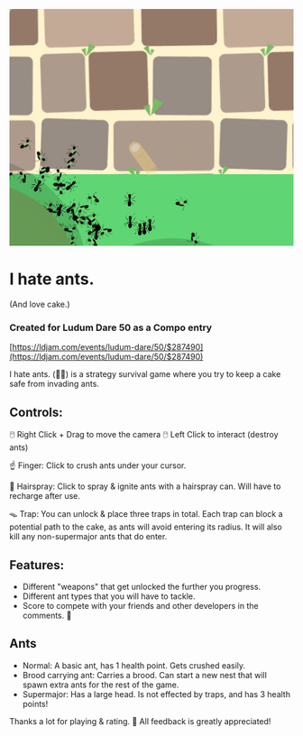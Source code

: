 ![PREVIEW.gif](PREVIEW.gif)

# I hate ants.
(And love cake.)

### Created for Ludum Dare 50 as a Compo entry
[https://ldjam.com/events/ludum-dare/50/$287490](https://ldjam.com/events/ludum-dare/50/$287490)

I hate ants. (🐜🚫) is a strategy survival game where you try to keep a cake safe from invading ants.

## Controls:
🖱️ Right Click + Drag to move the camera
🖱️ Left Click to interact (destroy ants)   

☝️ Finger: Click to crush ants under your cursor.

🔫 Hairspray: Click to spray & ignite ants with a hairspray can. Will have to recharge after use.

🪤 Trap: You can unlock & place three traps in total. Each trap can block a potential path to the cake, as ants will avoid entering its radius. It will also kill any non-supermajor ants that do enter.

## Features:
- Different "weapons" that get unlocked the further you progress.
- Different ant types that you will have to tackle.
- Score to compete with your friends and other developers in the comments. 🙂

## Ants
- Normal: A basic ant, has 1 health point. Gets crushed easily.
- Brood carrying ant: Carries a brood. Can start a new nest that will spawn extra ants for the rest of the game.
- Supermajor: Has a large head. Is not effected by traps, and has 3 health points!

Thanks a lot for playing & rating. 🙂 All feedback is greatly appreciated!

